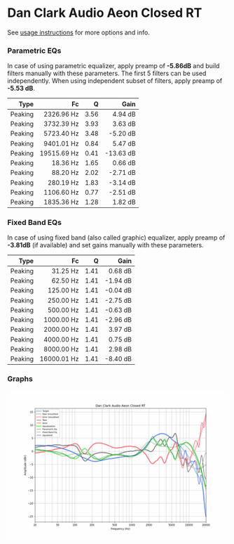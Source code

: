 # Dan Clark Audio Aeon Closed RT
See [usage instructions](https://github.com/jaakkopasanen/AutoEq#usage) for more options and info.

### Parametric EQs
In case of using parametric equalizer, apply preamp of **-5.86dB** and build filters manually
with these parameters. The first 5 filters can be used independently.
When using independent subset of filters, apply preamp of **-5.53 dB**.

| Type    | Fc          |    Q | Gain      |
|--------:|------------:|-----:|----------:|
| Peaking | 2326.96 Hz  | 3.56 | 4.94 dB   |
| Peaking | 3732.39 Hz  | 3.93 | 3.63 dB   |
| Peaking | 5723.40 Hz  | 3.48 | -5.20 dB  |
| Peaking | 9401.01 Hz  | 0.84 | 5.47 dB   |
| Peaking | 19515.69 Hz | 0.41 | -13.63 dB |
| Peaking | 18.36 Hz    | 1.65 | 0.66 dB   |
| Peaking | 88.20 Hz    | 2.02 | -2.71 dB  |
| Peaking | 280.19 Hz   | 1.83 | -3.14 dB  |
| Peaking | 1106.60 Hz  | 0.77 | -2.51 dB  |
| Peaking | 1835.36 Hz  | 1.28 | 1.82 dB   |

### Fixed Band EQs
In case of using fixed band (also called graphic) equalizer, apply preamp of **-3.81dB**
(if available) and set gains manually with these parameters.

| Type    | Fc          |    Q | Gain     |
|--------:|------------:|-----:|---------:|
| Peaking | 31.25 Hz    | 1.41 | 0.68 dB  |
| Peaking | 62.50 Hz    | 1.41 | -1.94 dB |
| Peaking | 125.00 Hz   | 1.41 | -0.04 dB |
| Peaking | 250.00 Hz   | 1.41 | -2.75 dB |
| Peaking | 500.00 Hz   | 1.41 | -0.63 dB |
| Peaking | 1000.00 Hz  | 1.41 | -2.96 dB |
| Peaking | 2000.00 Hz  | 1.41 | 3.97 dB  |
| Peaking | 4000.00 Hz  | 1.41 | 0.75 dB  |
| Peaking | 8000.00 Hz  | 1.41 | 2.98 dB  |
| Peaking | 16000.01 Hz | 1.41 | -8.40 dB |

### Graphs
![](./Dan%20Clark%20Audio%20Aeon%20Closed%20RT.png)
